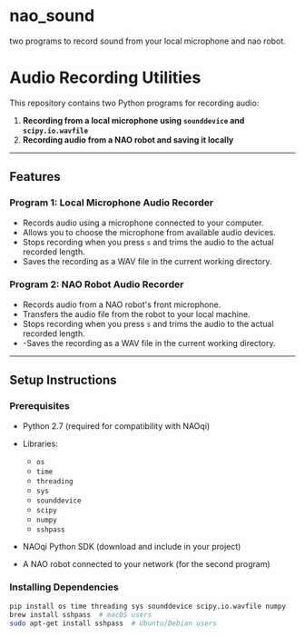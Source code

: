 # nao_sound

two programs to record sound from your local microphone and nao robot. 

# **Audio Recording Utilities**

This repository contains two Python programs for recording audio:
1. **Recording from a local microphone using `sounddevice` and `scipy.io.wavfile`**
2. **Recording audio from a NAO robot and saving it locally**

---

## **Features**

### Program 1: Local Microphone Audio Recorder
- Records audio using a microphone connected to your computer.
- Allows you to choose the microphone from available audio devices.
- Stops recording when you press `s` and trims the audio to the actual recorded length.
- Saves the recording as a WAV file in the current working directory.

### Program 2: NAO Robot Audio Recorder
- Records audio from a NAO robot's front microphone.
- Transfers the audio file from the robot to your local machine.
- Stops recording when you press `s` and trims the audio to the actual recorded length.
- -Saves the recording as a WAV file in the current working directory.

---

## **Setup Instructions**

### **Prerequisites**

- Python 2.7 (required for compatibility with NAOqi)
- Libraries:
  - `os`
  - `time`
  - `threading`
  - `sys`
  - `sounddevice`
  - `scipy`
  - `numpy`
  - `sshpass`

- NAOqi Python SDK (download and include in your project)
- A NAO robot connected to your network (for the second program)

### **Installing Dependencies**

```bash
pip install os time threading sys sounddevice scipy.io.wavfile numpy 
brew install sshpass  # macOS users
sudo apt-get install sshpass  # Ubuntu/Debian users
